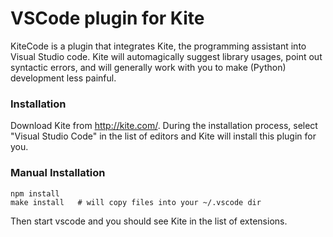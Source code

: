 # VSCode plugin for Kite

KiteCode is a plugin that integrates Kite, the programming assistant into
Visual Studio code. Kite will automagically suggest library usages, point out
syntactic errors, and will generally work with you to make (Python)
development less painful.

### Installation

Download Kite from http://kite.com/. During the installation process, select
"Visual Studio Code" in the list of editors and Kite will install this plugin
for you.

### Manual Installation

```
npm install
make install   # will copy files into your ~/.vscode dir
```

Then start vscode and you should see Kite in the list of extensions.
